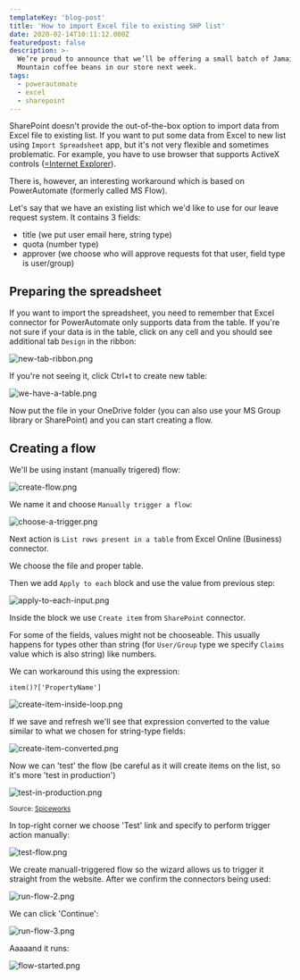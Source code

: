 ```yaml
---
templateKey: 'blog-post'
title: 'How to import Excel file to existing SHP list'
date: 2020-02-14T10:11:12.000Z
featuredpost: false
description: >-
  We’re proud to announce that we’ll be offering a small batch of Jamaica Blue
  Mountain coffee beans in our store next week.
tags:
  - powerautomate
  - excel
  - sharepoint
---
```

SharePoint doesn't provide the out-of-the-box option to import data from Excel file to existing list. If you want to put some data from Excel to new list using `Import Spreadsheet` app, but it's not very flexible and sometimes problematic. For example, you have to use browser that supports ActiveX controls ([=Internet Explorer](https://www.techwalla.com/articles/what-browsers-support-activex)).

There is, however, an interesting workaround which is based on PowerAutomate (formerly called MS Flow).

Let's say that we have an existing list which we'd like to use for our leave request system. It contains 3 fields:
* title (we put user email here, string type)
* quota (number type)
* approver (we choose who will approve requests fot that user, field type is user/group)

<!--more-->

## Preparing the spreadsheet
If you want to import the spreadsheet, you need to remember that Excel connector for PowerAutomate only supports data from the table.
If you're not sure if your data is in the table, click on any cell and you should see additional tab `Design` in the ribbon:

![new-tab-ribbon.png](/img/posts/import-excel-to-shp/new-tab-ribbon.png)

If you're not seeing it, click Ctrl+t to create new table:

![we-have-a-table.png](/img/posts/import-excel-to-shp/we-have-a-table.png)

Now put the file in your OneDrive folder (you can also use your MS Group library or SharePoint) and you can start creating a flow.

## Creating a flow

We'll be using instant (manually trigered) flow:

![create-flow.png](/img/posts/import-excel-to-shp/create-flow.png)

We name it and choose `Manually trigger a flow`:

![choose-a-trigger.png](/img/posts/import-excel-to-shp/choose-a-trigger.png)

Next action is `List rows present in a table` from Excel Online (Business) connector.

We choose the file and proper table.

Then we add `Apply to each` block and use the value from previous step:

![apply-to-each-input.png](/img/posts/import-excel-to-shp/apply-to-each-input.png)

Inside the block we use `Create item` from `SharePoint` connector.

For some of the fields, values might not be chooseable. This usually happens for types other than string (for `User/Group` type we specify `Claims` value which is also string) like numbers.

We can workaround this using the expression:

    item()?['PropertyName']

![create-item-inside-loop.png](/img/posts/import-excel-to-shp/create-item-inside-loop.png)

If we save and refresh we'll see that expression converted to the value similar to what we chosen for string-type fields:

![create-item-converted.png](/img/posts/import-excel-to-shp/create-item-converted.png)

Now we can 'test' the flow (be careful as it will create items on the list, so it's more 'test in production')

![test-in-production.png](/img/posts/import-excel-to-shp/test-in-production.png)

<sub>Source: [Spiceworks](https://community.spiceworks.com/topic/2026463-testing-upgrades-without-a-test-environment)</sub>

In top-right corner we choose 'Test' link and specify to perform trigger action manually:

![test-flow.png](/img/posts/import-excel-to-shp/test-flow.png)

We create manuall-triggered flow so the wizard allows us to trigger it straight from the website. After we confirm the connectors being used:

![run-flow-2.png](/img/posts/import-excel-to-shp/run-flow-2.png)

We can click 'Continue':

![run-flow-3.png](/img/posts/import-excel-to-shp/run-flow-3.png)

Aaaaand it runs:

![flow-started.png](/img/posts/import-excel-to-shp/flow-started.png)